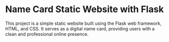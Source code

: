 # Name Card Static Website with Flask
This project is a simple static website built using the Flask web framework, HTML, and CSS. It serves as a digital name card, providing users with a clean and professional online presence.


<a href="http://sangeeths431.pythonanywhere.com/">
